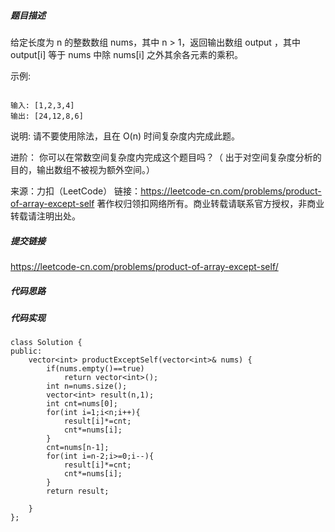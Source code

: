 ##### 题目描述
给定长度为 n 的整数数组 nums，其中 n > 1，返回输出数组 output ，其中 output[i] 等于 nums 中除 nums[i] 之外其余各元素的乘积。

示例:
```

输入: [1,2,3,4]
输出: [24,12,8,6]
```
说明: 请不要使用除法，且在 O(n) 时间复杂度内完成此题。

进阶：
你可以在常数空间复杂度内完成这个题目吗？（ 出于对空间复杂度分析的目的，输出数组不被视为额外空间。）

来源：力扣（LeetCode）
链接：https://leetcode-cn.com/problems/product-of-array-except-self
著作权归领扣网络所有。商业转载请联系官方授权，非商业转载请注明出处。


##### 提交链接
https://leetcode-cn.com/problems/product-of-array-except-self/



##### 代码思路




##### 代码实现

```
class Solution {
public:
    vector<int> productExceptSelf(vector<int>& nums) {
        if(nums.empty()==true)
            return vector<int>();
        int n=nums.size();
        vector<int> result(n,1);
        int cnt=nums[0];
        for(int i=1;i<n;i++){
            result[i]*=cnt;
            cnt*=nums[i];
        }
        cnt=nums[n-1];
        for(int i=n-2;i>=0;i--){
            result[i]*=cnt;
            cnt*=nums[i];
        }
        return result;
        
    }
};


```
